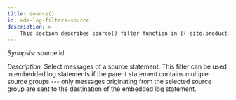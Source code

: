 ```yaml
---
title: source()
id: adm-log-filters-source
description: >-
	This section describes source() filter function in {{ site.product.short_name }}.
---
```


*Synopsis:* source id

*Description:* Select messages of a source statement. This filter can be
used in embedded log statements if the parent statement contains
multiple source groups --- only messages originating from the selected
source group are sent to the destination of the embedded log statement.
